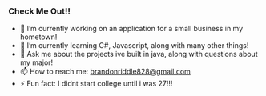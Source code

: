 ### Check Me Out!!

- 🔭 I’m currently working on an application for a small business in my hometown!
- 🌱 I’m currently learning C#, Javascript, along with many other things!
- 💬 Ask me about the projects ive built in java, along with questions about my major!
- 📫 How to reach me: brandonriddle828@gmail.com
- ⚡ Fun fact: I didnt start college until i was 27!!!

